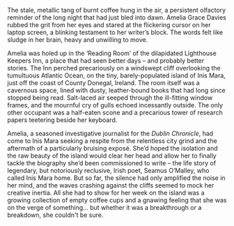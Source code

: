 The stale, metallic tang of burnt coffee hung in the air, a persistent olfactory reminder of the long night that had just bled into dawn. Amelia Grace Davies rubbed the grit from her eyes and stared at the flickering cursor on her laptop screen, a blinking testament to her writer’s block. The words felt like sludge in her brain, heavy and unwilling to move.

Amelia was holed up in the ‘Reading Room’ of the dilapidated Lighthouse Keepers Inn, a place that had seen better days – and probably better stories. The Inn perched precariously on a windswept cliff overlooking the tumultuous Atlantic Ocean, on the tiny, barely-populated island of Inis Mara, just off the coast of County Donegal, Ireland. The room itself was a cavernous space, lined with dusty, leather-bound books that had long since stopped being read. Salt-laced air seeped through the ill-fitting window frames, and the mournful cry of gulls echoed incessantly outside. The only other occupant was a half-eaten scone and a precarious tower of research papers teetering beside her keyboard.

Amelia, a seasoned investigative journalist for the *Dublin Chronicle*, had come to Inis Mara seeking a respite from the relentless city grind and the aftermath of a particularly bruising exposé. She’d hoped the isolation and the raw beauty of the island would clear her head and allow her to finally tackle the biography she’d been commissioned to write – the life story of legendary, but notoriously reclusive, Irish poet, Seamus O’Malley, who called Inis Mara home. But so far, the silence had only amplified the noise in her mind, and the waves crashing against the cliffs seemed to mock her creative inertia. All she had to show for her week on the island was a growing collection of empty coffee cups and a gnawing feeling that she was on the verge of something… but whether it was a breakthrough or a breakdown, she couldn't be sure.
